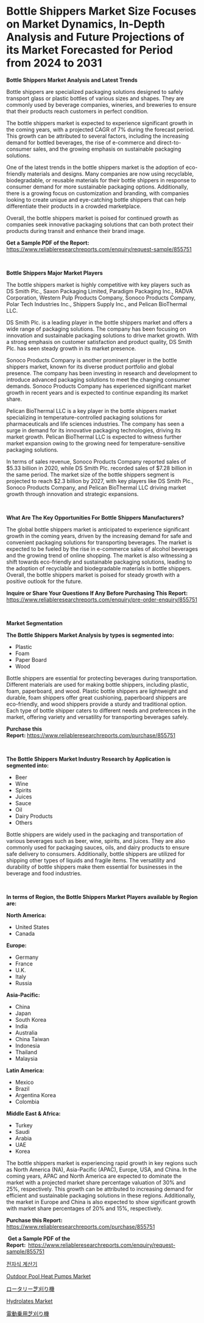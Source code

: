 <p><h1>Bottle Shippers Market Size Focuses on Market Dynamics, In-Depth Analysis and Future Projections of its Market Forecasted for Period from 2024 to 2031</h1></p><p><strong>Bottle Shippers Market Analysis and Latest Trends</strong></p>
<p><p>Bottle shippers are specialized packaging solutions designed to safely transport glass or plastic bottles of various sizes and shapes. They are commonly used by beverage companies, wineries, and breweries to ensure that their products reach customers in perfect condition.</p><p>The bottle shippers market is expected to experience significant growth in the coming years, with a projected CAGR of 7% during the forecast period. This growth can be attributed to several factors, including the increasing demand for bottled beverages, the rise of e-commerce and direct-to-consumer sales, and the growing emphasis on sustainable packaging solutions.</p><p>One of the latest trends in the bottle shippers market is the adoption of eco-friendly materials and designs. Many companies are now using recyclable, biodegradable, or reusable materials for their bottle shippers in response to consumer demand for more sustainable packaging options. Additionally, there is a growing focus on customization and branding, with companies looking to create unique and eye-catching bottle shippers that can help differentiate their products in a crowded marketplace.</p><p>Overall, the bottle shippers market is poised for continued growth as companies seek innovative packaging solutions that can both protect their products during transit and enhance their brand image.</p></p>
<p><strong>Get a Sample PDF of the Report:&nbsp;</strong> <a href="https://www.reliableresearchreports.com/enquiry/request-sample/855751">https://www.reliableresearchreports.com/enquiry/request-sample/855751</a></p>
<p>&nbsp;</p>
<p><strong>Bottle Shippers Major Market Players</strong></p>
<p><p>The bottle shippers market is highly competitive with key players such as DS Smith Plc., Saxon Packaging Limited, Paradigm Packaging Inc., RADVA Corporation, Western Pulp Products Company, Sonoco Products Company, Polar Tech Industries Inc., Shippers Supply Inc., and Pelican BioThermal LLC.</p><p>DS Smith Plc. is a leading player in the bottle shippers market and offers a wide range of packaging solutions. The company has been focusing on innovation and sustainable packaging solutions to drive market growth. With a strong emphasis on customer satisfaction and product quality, DS Smith Plc. has seen steady growth in its market presence.</p><p>Sonoco Products Company is another prominent player in the bottle shippers market, known for its diverse product portfolio and global presence. The company has been investing in research and development to introduce advanced packaging solutions to meet the changing consumer demands. Sonoco Products Company has experienced significant market growth in recent years and is expected to continue expanding its market share.</p><p>Pelican BioThermal LLC is a key player in the bottle shippers market specializing in temperature-controlled packaging solutions for pharmaceuticals and life sciences industries. The company has seen a surge in demand for its innovative packaging technologies, driving its market growth. Pelican BioThermal LLC is expected to witness further market expansion owing to the growing need for temperature-sensitive packaging solutions.</p><p>In terms of sales revenue, Sonoco Products Company reported sales of $5.33 billion in 2020, while DS Smith Plc. recorded sales of $7.28 billion in the same period. The market size of the bottle shippers segment is projected to reach $2.3 billion by 2027, with key players like DS Smith Plc., Sonoco Products Company, and Pelican BioThermal LLC driving market growth through innovation and strategic expansions.</p></p>
<p>&nbsp;</p>
<p><strong>What Are The Key Opportunities For Bottle Shippers Manufacturers?</strong></p>
<p><p>The global bottle shippers market is anticipated to experience significant growth in the coming years, driven by the increasing demand for safe and convenient packaging solutions for transporting beverages. The market is expected to be fueled by the rise in e-commerce sales of alcohol beverages and the growing trend of online shopping. The market is also witnessing a shift towards eco-friendly and sustainable packaging solutions, leading to the adoption of recyclable and biodegradable materials in bottle shippers. Overall, the bottle shippers market is poised for steady growth with a positive outlook for the future.</p></p>
<p><strong>Inquire or Share Your Questions If Any Before Purchasing This Report:</strong> <a href="https://www.reliableresearchreports.com/enquiry/pre-order-enquiry/855751">https://www.reliableresearchreports.com/enquiry/pre-order-enquiry/855751</a></p>
<p>&nbsp;</p>
<p><strong>Market Segmentation</strong></p>
<p><strong>The Bottle Shippers Market Analysis by types is segmented into:</strong></p>
<p><ul><li>Plastic</li><li>Foam</li><li>Paper Board</li><li>Wood</li></ul></p>
<p><p>Bottle shippers are essential for protecting beverages during transportation. Different materials are used for making bottle shippers, including plastic, foam, paperboard, and wood. Plastic bottle shippers are lightweight and durable, foam shippers offer great cushioning, paperboard shippers are eco-friendly, and wood shippers provide a sturdy and traditional option. Each type of bottle shipper caters to different needs and preferences in the market, offering variety and versatility for transporting beverages safely.</p></p>
<p><strong>Purchase this Report:&nbsp;</strong><a href="https://www.reliableresearchreports.com/purchase/855751">https://www.reliableresearchreports.com/purchase/855751</a></p>
<p>&nbsp;</p>
<p><strong>The Bottle Shippers Market Industry Research by Application is segmented into:</strong></p>
<p><ul><li>Beer</li><li>Wine</li><li>Spirits</li><li>Juices</li><li>Sauce</li><li>Oil</li><li>Dairy Products</li><li>Others</li></ul></p>
<p><p>Bottle shippers are widely used in the packaging and transportation of various beverages such as beer, wine, spirits, and juices. They are also commonly used for packaging sauces, oils, and dairy products to ensure safe delivery to consumers. Additionally, bottle shippers are utilized for shipping other types of liquids and fragile items. The versatility and durability of bottle shippers make them essential for businesses in the beverage and food industries.</p></p>
<p>&nbsp;</p>
<p><strong>In terms of Region, the Bottle Shippers Market Players available by Region are:</strong></p>
<p>
    <p> <strong> North America: </strong>
        <ul>
            <li>United States</li>
            <li>Canada</li>
        </ul>
        </p> 
    <p> <strong> Europe: </strong>
        <ul>
            <li>Germany</li>
            <li>France</li>
            <li>U.K.</li>
            <li>Italy</li>
            <li>Russia</li>
        </ul>
        </p> 
    <p> <strong> Asia-Pacific: </strong>
        <ul>
            <li>China</li>
            <li>Japan</li>
            <li>South Korea</li>
            <li>India</li>
            <li>Australia</li>
            <li>China Taiwan</li>
            <li>Indonesia</li>
            <li>Thailand</li>
            <li>Malaysia</li>
        </ul>
        </p> 
    <p> <strong> Latin America: </strong>
        <ul>
            <li>Mexico</li>
            <li>Brazil</li>
            <li>Argentina Korea</li>
            <li>Colombia</li>
        </ul>
        </p> 
    <p> <strong> Middle East & Africa: </strong>
        <ul>
            <li>Turkey</li>
            <li>Saudi</li>
            <li>Arabia</li>
            <li>UAE</li>
            <li>Korea</li>
        </ul>
    </p>
    </p>
<p><p>The bottle shippers market is experiencing rapid growth in key regions such as North America (NA), Asia-Pacific (APAC), Europe, USA, and China. In the coming years, APAC and North America are expected to dominate the market with a projected market share percentage valuation of 30% and 25%, respectively. This growth can be attributed to increasing demand for efficient and sustainable packaging solutions in these regions. Additionally, the market in Europe and China is also expected to show significant growth with market share percentages of 20% and 15%, respectively.</p></p>
<p><strong>Purchase this Report: </strong><a href="https://www.reliableresearchreports.com/purchase/855751">https://www.reliableresearchreports.com/purchase/855751</a></p>
<p>&nbsp;<strong>Get a Sample PDF of the Report:&nbsp;&nbsp;</strong><a href="https://www.reliableresearchreports.com/enquiry/request-sample/855751">https://www.reliableresearchreports.com/enquiry/request-sample/855751</a></p>
<p><strong></strong></p>
<p><p><a href="https://github.com/bvubpqd5241630/Market-Research-Report-List-1/blob/main/58761552882.md">전자식 계산기</a></p><p><a href="https://issuu.com/reportprime-2/docs/outdoor-pool-heat-pumps-market-size-2030.pptx">Outdoor Pool Heat Pumps Market</a></p><p><a href="https://github.com/xemfu2379520/Market-Research-Report-List-1/blob/main/59221883250.md">ロータリー芝刈り機</a></p><p><a href="https://github.com/Airanohannonzb68e5pb53oc1/Market-Research-Report-List-1/blob/main/hydrolates-market.md">Hydrolates Market</a></p><p><a href="https://github.com/bucuel854722/Market-Research-Report-List-1/blob/main/49075213251.md">電動乗用芝刈り機</a></p></p>